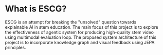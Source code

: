 # What is ESCG? 
ESCG is an attempt for breaking the "unsolved" question towards explainable AI in stem education. The main focus of this project is to explore the effectiveness of agentic system for producing high-quality stem
video using multimodal evaluation loop. The proposed system architecture of this project is to incorporate knowledge graph and visual feedback using JEPA principles.

